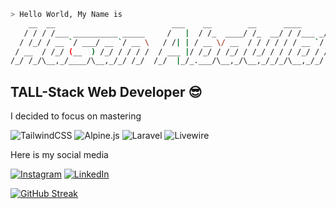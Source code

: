 ```bash
> Hello World, My Name is
    __  __                          ___    __        __      ____      __
   / / / /___ __________ _____     /   |  / /_  ____/ /_  __/ / /___ _/ /_
  / /_/ / __ `/ ___/ __ `/ __ \   / /| | / __ \/ __  / / / / / / __ `/ __ \
 / __  / /_/ (__  ) /_/ / / / /  / ___ |/ /_/ / /_/ / /_/ / / / /_/ / / / /
/_/ /_/\__,_/____/\__,_/_/ /_/  /_/  |_/_.___/\__,_/\__,_/_/_/\__,_/_/ /_/
```

## TALL-Stack Web Developer 😎
I decided to focus on mastering

![TailwindCSS](https://img.shields.io/badge/tailwindcss-%2338B2AC.svg?style=flat&logo=tailwind-css&logoColor=white)
![Alpine.js](https://img.shields.io/badge/alpinejs-white.svg?style=flat&logo=alpinedotjs&logoColor=%238BC0D0)
![Laravel](https://img.shields.io/badge/laravel-%23FF2D20.svg?style=flat&logo=laravel&logoColor=white)
![Livewire](https://img.shields.io/badge/livewire-%234e56a6.svg?style=flat&logo=livewire&logoColor=white)

Here is my social media

[![Instagram](https://img.shields.io/badge/Instagram-%23E4405F.svg?logo=Instagram&logoColor=white)](https://instagram.com/h.san.abdullah)
[![LinkedIn](https://img.shields.io/badge/LinkedIn-%230077B5.svg?logo=linkedin&logoColor=white)](https://linkedin.com/in/hasan282) 

[![GitHub Streak](https://github-readme-streak-stats.herokuapp.com?user=hasan282&theme=whatsapp-light&hide_border=true&border_radius=6&date_format=j%20M%5B%20Y%5D&card_width=550&card_height=200)](https://git.io/streak-stats)
